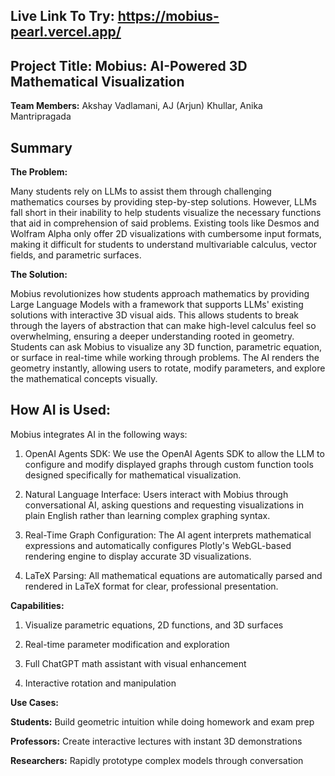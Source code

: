 ## Live Link To Try: https://mobius-pearl.vercel.app/

## Project Title: Mobius: AI-Powered 3D Mathematical Visualization
**Team Members:** Akshay Vadlamani, AJ (Arjun) Khullar, Anika Mantripragada
## Summary

**The Problem:**

Many students rely on LLMs to assist them through challenging mathematics courses by providing step-by-step solutions. However, LLMs fall short in their inability to help students visualize the necessary functions that aid in comprehension of said problems. Existing tools like Desmos and Wolfram Alpha only offer 2D visualizations with cumbersome input formats, making it difficult for students to understand multivariable calculus, vector fields, and parametric surfaces.

**The Solution:**

Mobius revolutionizes how students approach mathematics by providing Large Language Models with a framework that supports LLMs' existing solutions with interactive 3D visual aids. This allows students to break through the layers of abstraction that can make high-level calculus feel so overwhelming, ensuring a deeper understanding rooted in geometry.
Students can ask Mobius to visualize any 3D function, parametric equation, or surface in real-time while working through problems. The AI renders the geometry instantly, allowing users to rotate, modify parameters, and explore the mathematical concepts visually.

## How AI is Used:

Mobius integrates AI in the following ways:

1. OpenAI Agents SDK: We use the OpenAI Agents SDK to allow the LLM to configure and modify displayed graphs through custom function tools designed specifically for mathematical visualization.

2. Natural Language Interface: Users interact with Mobius through conversational AI, asking questions and requesting visualizations in plain English rather than learning complex graphing syntax.

3. Real-Time Graph Configuration: The AI agent interprets mathematical expressions and automatically configures Plotly's WebGL-based rendering engine to display accurate 3D visualizations.

4. LaTeX Parsing: All mathematical equations are automatically parsed and rendered in LaTeX format for clear, professional presentation.

**Capabilities:**

1. Visualize parametric equations, 2D functions, and 3D surfaces

2. Real-time parameter modification and exploration

3. Full ChatGPT math assistant with visual enhancement
4. Interactive rotation and manipulation


**Use Cases:**

**Students:** Build geometric intuition while doing homework and exam prep

**Professors:** Create interactive lectures with instant 3D demonstrations

**Researchers:** Rapidly prototype complex models through conversation





